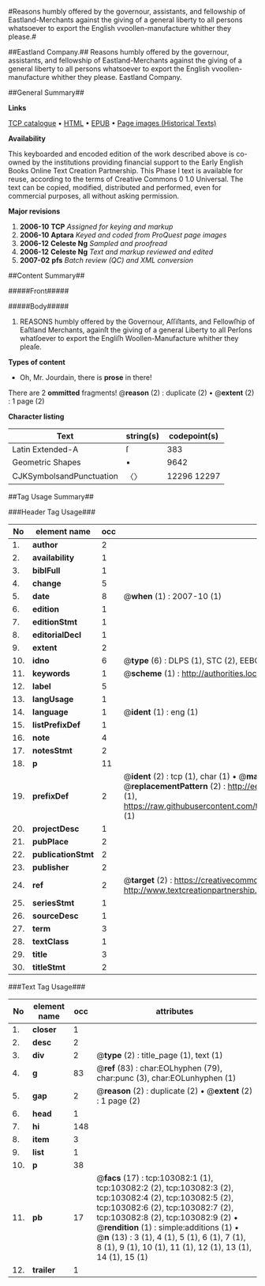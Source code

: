 #Reasons humbly offered by the governour, assistants, and fellowship of Eastland-Merchants against the giving of a general liberty to all persons whatsoever to export the English vvoollen-manufacture whither they please.#

##Eastland Company.##
Reasons humbly offered by the governour, assistants, and fellowship of Eastland-Merchants against the giving of a general liberty to all persons whatsoever to export the English vvoollen-manufacture whither they please.
Eastland Company.

##General Summary##

**Links**

[TCP catalogue](http://www.ota.ox.ac.uk/tcp/)  • 
[HTML](http://tei.it.ox.ac.uk/tcp/Texts-HTML/free/A58/A58254.html)  • 
[EPUB](http://tei.it.ox.ac.uk/tcp/Texts-EPUB/free/A58/A58254.epub) • 
[Page images (Historical Texts)](https://data.historicaltexts.jisc.ac.uk/view?pubId=eebo-15038025e&pageId=eebo-15038025e-103082-1)

**Availability**

This keyboarded and encoded edition of the
	       work described above is co-owned by the institutions
	       providing financial support to the Early English Books
	       Online Text Creation Partnership. This Phase I text is
	       available for reuse, according to the terms of Creative
	       Commons 0 1.0 Universal. The text can be copied,
	       modified, distributed and performed, even for
	       commercial purposes, all without asking permission.

**Major revisions**

1. __2006-10__ __TCP__ *Assigned for keying and markup*
1. __2006-10__ __Aptara__ *Keyed and coded from ProQuest page images*
1. __2006-12__ __Celeste Ng__ *Sampled and proofread*
1. __2006-12__ __Celeste Ng__ *Text and markup reviewed and edited*
1. __2007-02__ __pfs__ *Batch review (QC) and XML conversion*

##Content Summary##

#####Front#####

#####Body#####

1. REASONS humbly offered by the Governour, Aſſiſtants,
and Fellowſhip of Eaſtland Merchants, againſt
the giving of a general Liberty to all Perſons whatſoever
to export the Engliſh Woollen-Manufacture whither
they pleaſe.

**Types of content**

  * Oh, Mr. Jourdain, there is **prose** in there!

There are 2 **ommitted** fragments! 
 @__reason__ (2) : duplicate (2)  •  @__extent__ (2) : 1 page (2)

**Character listing**


|Text|string(s)|codepoint(s)|
|---|---|---|
|Latin Extended-A|ſ|383|
|Geometric Shapes|▪|9642|
|CJKSymbolsandPunctuation|〈〉|12296 12297|

##Tag Usage Summary##

###Header Tag Usage###

|No|element name|occ|attributes|
|---|---|---|---|
|1.|__author__|2||
|2.|__availability__|1||
|3.|__biblFull__|1||
|4.|__change__|5||
|5.|__date__|8| @__when__ (1) : 2007-10 (1)|
|6.|__edition__|1||
|7.|__editionStmt__|1||
|8.|__editorialDecl__|1||
|9.|__extent__|2||
|10.|__idno__|6| @__type__ (6) : DLPS (1), STC (2), EEBO-CITATION (1), OCLC (1), VID (1)|
|11.|__keywords__|1| @__scheme__ (1) : http://authorities.loc.gov/ (1)|
|12.|__label__|5||
|13.|__langUsage__|1||
|14.|__language__|1| @__ident__ (1) : eng (1)|
|15.|__listPrefixDef__|1||
|16.|__note__|4||
|17.|__notesStmt__|2||
|18.|__p__|11||
|19.|__prefixDef__|2| @__ident__ (2) : tcp (1), char (1)  •  @__matchPattern__ (2) : ([0-9\-]+):([0-9IVX]+) (1), (.+) (1)  •  @__replacementPattern__ (2) : http://eebo.chadwyck.com/downloadtiff?vid=$1&page=$2 (1), https://raw.githubusercontent.com/textcreationpartnership/Texts/master/tcpchars.xml#$1 (1)|
|20.|__projectDesc__|1||
|21.|__pubPlace__|2||
|22.|__publicationStmt__|2||
|23.|__publisher__|2||
|24.|__ref__|2| @__target__ (2) : https://creativecommons.org/publicdomain/zero/1.0/ (1), http://www.textcreationpartnership.org/docs/. (1)|
|25.|__seriesStmt__|1||
|26.|__sourceDesc__|1||
|27.|__term__|3||
|28.|__textClass__|1||
|29.|__title__|3||
|30.|__titleStmt__|2||


###Text Tag Usage###

|No|element name|occ|attributes|
|---|---|---|---|
|1.|__closer__|1||
|2.|__desc__|2||
|3.|__div__|2| @__type__ (2) : title_page (1), text (1)|
|4.|__g__|83| @__ref__ (83) : char:EOLhyphen (79), char:punc (3), char:EOLunhyphen (1)|
|5.|__gap__|2| @__reason__ (2) : duplicate (2)  •  @__extent__ (2) : 1 page (2)|
|6.|__head__|1||
|7.|__hi__|148||
|8.|__item__|3||
|9.|__list__|1||
|10.|__p__|38||
|11.|__pb__|17| @__facs__ (17) : tcp:103082:1 (1), tcp:103082:2 (2), tcp:103082:3 (2), tcp:103082:4 (2), tcp:103082:5 (2), tcp:103082:6 (2), tcp:103082:7 (2), tcp:103082:8 (2), tcp:103082:9 (2)  •  @__rendition__ (1) : simple:additions (1)  •  @__n__ (13) : 3 (1), 4 (1), 5 (1), 6 (1), 7 (1), 8 (1), 9 (1), 10 (1), 11 (1), 12 (1), 13 (1), 14 (1), 15 (1)|
|12.|__trailer__|1||
